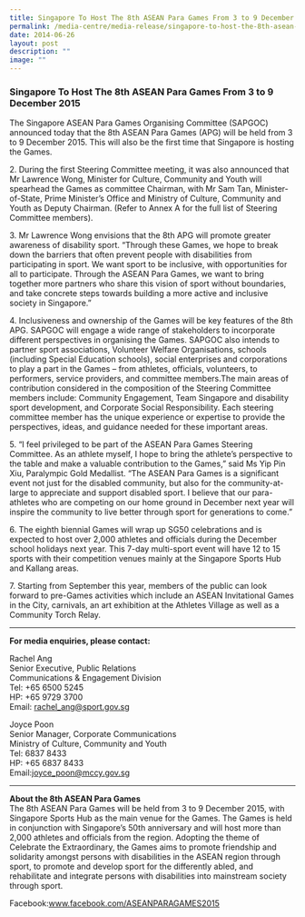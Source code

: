 ```yaml
---
title: Singapore To Host The 8th ASEAN Para Games From 3 to 9 December 2015
permalink: /media-centre/media-release/singapore-to-host-the-8th-asean-para-games-from-3-to-9-december-2015/
date: 2014-06-26
layout: post
description: ""
image: ""
---
```

### **Singapore To Host The 8th ASEAN Para Games From 3 to 9 December 2015**

The Singapore ASEAN Para Games Organising Committee (SAPGOC) announced today that the 8th ASEAN Para Games (APG) will be held from 3 to 9 December 2015. This will also be the first time that Singapore is hosting the Games.

2\. During the first Steering Committee meeting, it was also announced that Mr Lawrence Wong, Minister for Culture, Community and Youth will spearhead the Games as committee Chairman, with Mr Sam Tan, Minister-of-State, Prime Minister’s Office and Ministry of Culture, Community and Youth as Deputy Chairman. (Refer to Annex A for the full list of Steering Committee members).

3\. Mr Lawrence Wong envisions that the 8th APG will promote greater awareness of disability sport. “Through these Games, we hope to break down the barriers that often prevent people with disabilities from participating in sport. We want sport to be inclusive, with opportunities for all to participate. Through the ASEAN Para Games, we want to bring together more partners who share this vision of sport without boundaries, and take concrete steps towards building a more active and inclusive society in Singapore.”

4\. Inclusiveness and ownership of the Games will be key features of the 8th APG. SAPGOC will engage a wide range of stakeholders to incorporate different perspectives in organising the Games. SAPGOC also intends to partner sport associations, Volunteer Welfare Organisations, schools (including Special Education schools), social enterprises and corporations to play a part in the Games – from athletes, officials, volunteers, to performers, service providers, and committee members.The main areas of contribution considered in the composition of the Steering Committee members include: Community Engagement, Team Singapore and disability sport development, and Corporate Social Responsibility. Each steering committee member has the unique experience or expertise to provide the perspectives, ideas, and guidance needed for these important areas.

5\. “I feel privileged to be part of the ASEAN Para Games Steering Committee. As an athlete myself, I hope to bring the athlete’s perspective to the table and make a valuable contribution to the Games,” said Ms Yip Pin Xiu, Paralympic Gold Medallist. “The ASEAN Para Games is a significant event not just for the disabled community, but also for the community-at-large to appreciate and support disabled sport. I believe that our para-athletes who are competing on our home ground in December next year will inspire the community to live better through sport for generations to come.”

6\. The eighth biennial Games will wrap up SG50 celebrations and is expected to host over 2,000 athletes and officials during the December school holidays next year. This 7-day multi-sport event will have 12 to 15 sports with their competition venues mainly at the Singapore Sports Hub and Kallang areas.

7\. Starting from September this year, members of the public can look forward to pre-Games activities which include an ASEAN Invitational Games in the City, carnivals, an art exhibition at the Athletes Village as well as a Community Torch Relay.

---

**For media enquiries, please contact:**
<br>

Rachel Ang<br>
Senior Executive, Public Relations<br>
Communications & Engagement Division<br>
Tel: +65 6500 5245<br>
HP: +65 9729 3700<br>
Email: [rachel_ang@sport.gov.sg](mailto:rachel_ang@sport.gov.sg)

Joyce Poon<br>
Senior Manager, Corporate Communications<br>
Ministry of Culture, Community and Youth<br>
Tel: 6837 8433<br>
HP: +65 6837 8433<br>
Email:[joyce_poon@mccy.gov.sg](mailto:joyce_poon@mccy.gov.sg)

---

**About the 8th ASEAN Para Games**<br>
The 8th ASEAN Para Games will be held from 3 to 9 December 2015, with Singapore Sports Hub as the main venue for the Games. The Games is held in conjunction with Singapore’s 50th anniversary and will host more than 2,000 athletes and officials from the region. Adopting the theme of Celebrate the Extraordinary, the Games aims to promote friendship and solidarity amongst persons with disabilities in the ASEAN region through sport, to promote and develop sport for the differently abled, and rehabilitate and integrate persons with disabilities into mainstream society through sport.

Facebook:www.facebook.com/ASEANPARAGAMES2015